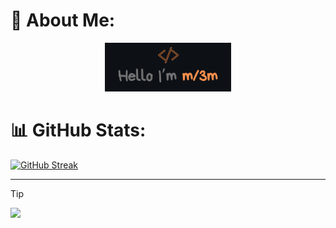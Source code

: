 # :sparkler: About Me:
<p align="center"><img width="40%" alt="Hello, I'm Mlem I do algorithms!" src="./assets/ml3m.png" /></a></p>


# 📊 GitHub Stats:
<a href="https://git.io/streak-stats"><img src="https://github-readme-streak-stats.herokuapp.com?user=ml3m&theme=darcula&hide_border=true&border_radius=5.3&card_width=900" alt="GitHub Streak" /></a>

---

> [!TIP]
> ![](https://komarev.com/ghpvc/?username=ml3m)
